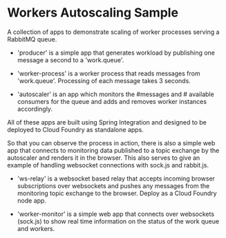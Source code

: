 Workers Autoscaling Sample
==========================

A collection of apps to demonstrate scaling of worker processes serving a 
RabbitMQ queue.

* 'producer' is a simple app that generates workload by publishing one message
a second to a 'work.queue'.

* 'worker-process' is a worker process that reads messages from 'work.queue'.
Processing of each message takes 3 seconds. 

* 'autoscaler' is an app which monitors the #messages and # available
consumers for the queue and adds and removes worker instances accordingly.

All of these apps are built using Spring Integration and designed to be
deployed to Cloud Foundry as standalone apps.

So that you can observe the process in action, there is also a simple web
app that connects to monitoring data published to a topic exchange by the
autoscaler and renders it in the browser. This also serves to give an
example of handling websocket connections with sock.js and rabbit.js.

* 'ws-relay' is a websocket based relay that accepts incoming browser
subscriptions over websockets and pushes any messages from the monitoring
topic exchange to the browser. Deploy as a Cloud Foundry node app.

* 'worker-monitor' is a simple web app that connects over websockets
(sock.js) to show real time information on the status of the work queue and
workers.

